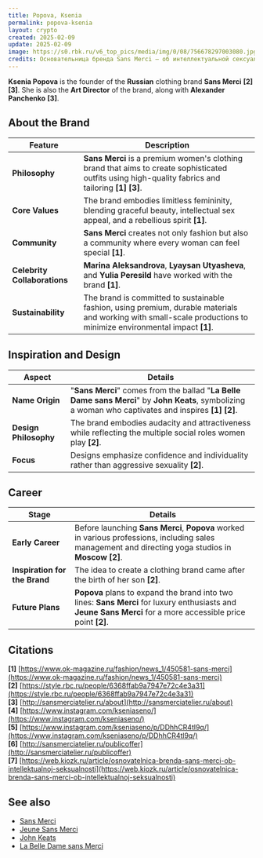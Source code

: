 ```yaml
---
title: Popova, Ksenia
permalink: popova-ksenia
layout: crypto
created: 2025-02-09
update: 2025-02-09
image: https://s0.rbk.ru/v6_top_pics/media/img/0/08/756678297003080.jpg
credits: Основательница бренда Sans Merci — об интеллектуальной сексуальности
---
```


**Ksenia Popova** is the founder of the **Russian** clothing brand **Sans Merci** **[2]** **[3]**. She is also the **Art Director** of the brand, along with **Alexander Panchenko** **[3]**.

## About the Brand

| Feature | Description |
|---------|------------|
| **Philosophy** | **Sans Merci** is a premium women's clothing brand that aims to create sophisticated outfits using high-quality fabrics and tailoring **[1]** **[3]**. |
| **Core Values** | The brand embodies limitless femininity, blending graceful beauty, intellectual sex appeal, and a rebellious spirit **[1]**. |
| **Community** | **Sans Merci** creates not only fashion but also a community where every woman can feel special **[1]**. |
| **Celebrity Collaborations** | **Marina Aleksandrova**, **Lyaysan Utyasheva**, and **Yulia Peresild** have worked with the brand **[1]**. |
| **Sustainability** | The brand is committed to sustainable fashion, using premium, durable materials and working with small-scale productions to minimize environmental impact **[1]**. |

## Inspiration and Design

| Aspect | Details |
|--------|---------|
| **Name Origin** | "**Sans Merci**" comes from the ballad "**La Belle Dame sans Merci**" by **John Keats**, symbolizing a woman who captivates and inspires **[1]** **[2]**. |
| **Design Philosophy** | The brand embodies audacity and attractiveness while reflecting the multiple social roles women play **[2]**. |
| **Focus** | Designs emphasize confidence and individuality rather than aggressive sexuality **[2]**. |

## Career

| Stage | Details |
|-------|---------|
| **Early Career** | Before launching **Sans Merci**, **Popova** worked in various professions, including sales management and directing yoga studios in **Moscow** **[2]**. |
| **Inspiration for the Brand** | The idea to create a clothing brand came after the birth of her son **[2]**. |
| **Future Plans** | **Popova** plans to expand the brand into two lines: **Sans Merci** for luxury enthusiasts and **Jeune Sans Merci** for a more accessible price point **[2]**. |

## Citations

**[1]** [https://www.ok-magazine.ru/fashion/news_1/450581-sans-merci](https://www.ok-magazine.ru/fashion/news_1/450581-sans-merci)  
**[2]** [https://style.rbc.ru/people/6368ffab9a7947e72c4e3a31](https://style.rbc.ru/people/6368ffab9a7947e72c4e3a31)  
**[3]** [http://sansmerciatelier.ru/about](http://sansmerciatelier.ru/about)  
**[4]** [https://www.instagram.com/kseniaseno/](https://www.instagram.com/kseniaseno/)  
**[5]** [https://www.instagram.com/kseniaseno/p/DDhhCR4tl9q/](https://www.instagram.com/kseniaseno/p/DDhhCR4tl9q/)  
**[6]** [http://sansmerciatelier.ru/publicoffer](http://sansmerciatelier.ru/publicoffer)  
**[7]** [https://web.kiozk.ru/article/osnovatelnica-brenda-sans-merci-ob-intellektualnoj-seksualnosti](https://web.kiozk.ru/article/osnovatelnica-brenda-sans-merci-ob-intellektualnoj-seksualnosti)  

## See also

- [Sans Merci](http://sansmerciatelier.ru)  
- [Jeune Sans Merci](jeune-sans-merci-affordable-line)  
- [John Keats](https://en.wikipedia.org/wiki/John_Keats)  
- [La Belle Dame sans Merci](https://en.wikipedia.org/wiki/La_Belle_Dame_sans_Merci:_A_Ballad)  

<!-- Prompt:  
- Не менять язык статьи, сохранять оригинальный язык.  
- Если тема оформлена как "Имя Фамилия", заголовок должен быть "Фамилия, Имя".  
- Изменить title: A Template на основной топик в статье.  
- Создать permalink: на основе title.  
- Замени date: 2018-01-02 на created: текущую дату в таком же формате  
- Замени update: хххх-хх-хх текущую дату в таком же формате  
- Изменить заголовок раздела "Citations" на ## Citations.  
- Оформить ссылки в разделе "Citations" в формате: **[1]** [URL](URL).  
- При ссылке на источник в тексте, использовать формат: **[x]**, **[x]**.  
- Убедиться, что номера цитат соответствуют записям в разделе "Citations".  
- Сделать номера цитат кликабельными по указанному выше формату.  
- Добавить список связанных тем в том же формате.  
- Если есть списки - конвертируй их в таблицы  
- Выделяй даты, места, географические назавания, адреса, имена собственные **таким образом**  
- Использовать шаблон - "[Название темы](ссылка-на-тему)" для каждого пункта.  
- Раздел ## See also должен включаться автоматически в конец статьи.  
- Результат в md коде  
- Оставить этот Prompt после редактирования в конце кода.  
-->
